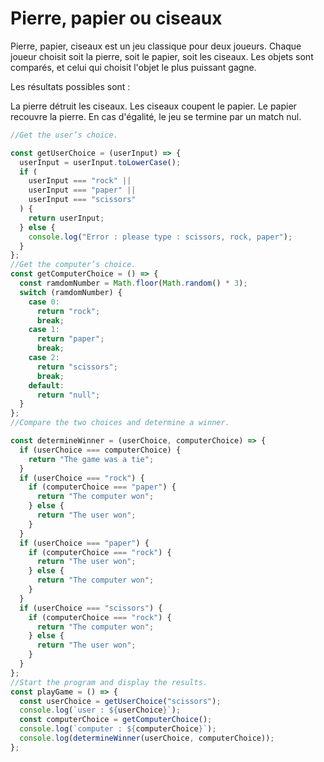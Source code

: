 # Pierre, papier ou ciseaux

Pierre, papier, ciseaux est un jeu classique pour deux joueurs. Chaque joueur choisit soit la pierre, soit le papier, soit les ciseaux. Les objets sont comparés, et celui qui choisit l'objet le plus puissant gagne.

Les résultats possibles sont :

La pierre détruit les ciseaux.
Les ciseaux coupent le papier.
Le papier recouvre la pierre.
En cas d'égalité, le jeu se termine par un match nul.

```js
//Get the user’s choice.

const getUserChoice = (userInput) => {
  userInput = userInput.toLowerCase();
  if (
    userInput === "rock" ||
    userInput === "paper" ||
    userInput === "scissors"
  ) {
    return userInput;
  } else {
    console.log("Error : please type : scissors, rock, paper");
  }
};
//Get the computer’s choice.
const getComputerChoice = () => {
  const ramdomNumber = Math.floor(Math.random() * 3);
  switch (ramdomNumber) {
    case 0:
      return "rock";
      break;
    case 1:
      return "paper";
      break;
    case 2:
      return "scissors";
      break;
    default:
      return "null";
  }
};
//Compare the two choices and determine a winner.

const determineWinner = (userChoice, computerChoice) => {
  if (userChoice === computerChoice) {
    return "The game was a tie";
  }
  if (userChoice === "rock") {
    if (computerChoice === "paper") {
      return "The computer won";
    } else {
      return "The user won";
    }
  }
  if (userChoice === "paper") {
    if (computerChoice === "rock") {
      return "The user won";
    } else {
      return "The computer won";
    }
  }
  if (userChoice === "scissors") {
    if (computerChoice === "rock") {
      return "The computer won";
    } else {
      return "The user won";
    }
  }
};
//Start the program and display the results.
const playGame = () => {
  const userChoice = getUserChoice("scissors");
  console.log(`user : ${userChoice}`);
  const computerChoice = getComputerChoice();
  console.log(`computer : ${computerChoice}`);
  console.log(determineWinner(userChoice, computerChoice));
};
```
